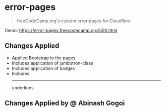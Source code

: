 # error-pages

> freeCodeCamp.org's custom error pages for Cloudflare

Demo: <https://error-pages.freecodecamp.org/500.html>

## Changes Applied 

* Applied Bootstrap to the pages
* Includes application of jumbotron-class
* Includes application of badges
* Includes <hr> underlines  

## Changes Applied by @ Abinash Gogoi

